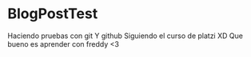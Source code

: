 # BlogPostTest
Haciendo pruebas con git Y github Siguiendo el curso de platzi XD Que bueno es aprender con freddy &lt;3
